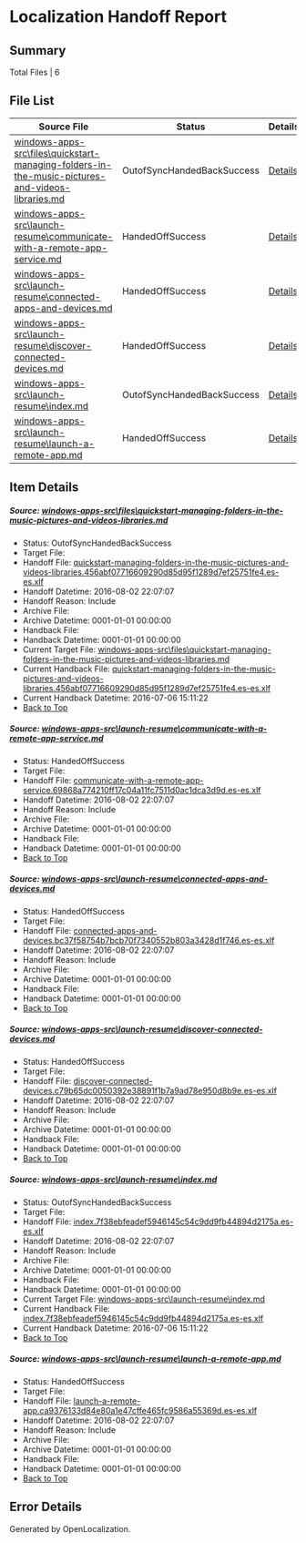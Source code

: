 # <a name='report-top'></a> Localization Handoff Report

## Summary
 Total Files | 6

## File List
 Source File | Status | Details 
 ----------- | ------ | ------- 
 [windows-apps-src\files\quickstart-managing-folders-in-the-music-pictures-and-videos-libraries.md](https://github.com/Microsoft/windows-apps/blob/affe6002e22bd10e714dc4782a60ef528c31a407/windows-apps-src/files/quickstart-managing-folders-in-the-music-pictures-and-videos-libraries.md) | OutofSyncHandedBackSuccess | [Details](#def1c5c8d9d062a81731744e1e1465472225494a3445)
 [windows-apps-src\launch-resume\communicate-with-a-remote-app-service.md](https://github.com/Microsoft/windows-apps/blob/52be9c19354e9c767edc2556e01762c28e89df50/windows-apps-src/launch-resume/communicate-with-a-remote-app-service.md) | HandedOffSuccess | [Details](#3090cee0bdfbfb4a0320cce0279e2328e33866eb4372)
 [windows-apps-src\launch-resume\connected-apps-and-devices.md](https://github.com/Microsoft/windows-apps/blob/46b9f82f5545ad45d7c3d4c9f6bfd6e2c29424bd/windows-apps-src/launch-resume/connected-apps-and-devices.md) | HandedOffSuccess | [Details](#7fe473661ce2818acd903bd416b1ad080596ef7f4373)
 [windows-apps-src\launch-resume\discover-connected-devices.md](https://github.com/Microsoft/windows-apps/blob/a77540d3a2effa924fcdf22e2ec8b20be664a3d7/windows-apps-src/launch-resume/discover-connected-devices.md) | HandedOffSuccess | [Details](#d4c2f02a6b753d5d9b920cb65f68b8586b9e42aa4381)
 [windows-apps-src\launch-resume\index.md](https://github.com/Microsoft/windows-apps/blob/6027bd0cf70e9e491a1fbe72748428ffcf618430/windows-apps-src/launch-resume/index.md) | OutofSyncHandedBackSuccess | [Details](#a20ee98e4287d26875792c740c6f8f68b29c131a4404)
 [windows-apps-src\launch-resume\launch-a-remote-app.md](https://github.com/Microsoft/windows-apps/blob/63acfc60f2af0e54b01c80e0448e503b95f4d49e/windows-apps-src/launch-resume/launch-a-remote-app.md) | HandedOffSuccess | [Details](#713028609c9bd742e6768dfc569efbbd2c3bd5d14405)

## Item Details
##### <a name='def1c5c8d9d062a81731744e1e1465472225494a3445'></a> Source: [windows-apps-src\files\quickstart-managing-folders-in-the-music-pictures-and-videos-libraries.md](https://github.com/Microsoft/windows-apps/blob/affe6002e22bd10e714dc4782a60ef528c31a407/windows-apps-src/files/quickstart-managing-folders-in-the-music-pictures-and-videos-libraries.md)
* Status: OutofSyncHandedBackSuccess
* Target File: 
* Handoff File: [quickstart-managing-folders-in-the-music-pictures-and-videos-libraries.456abf07716609290d85d95f1289d7ef25751fe4.es-es.xlf](https://github.com/Microsoft/WDG.handoff/blob/afc471ee8aa619a29e413912a39631d6804fbc8e/ol-handoff/Microsoft/windows-apps.es-es/master/quickstart-managing-folders-in-the-music-pictures-and-videos-libraries.456abf07716609290d85d95f1289d7ef25751fe4.es-es.xlf)
* Handoff Datetime: 2016-08-02 22:07:07
* Handoff Reason: Include
* Archive File: 
* Archive Datetime: 0001-01-01 00:00:00
* Handback File: 
* Handback Datetime: 0001-01-01 00:00:00
* Current Target File: [windows-apps-src\files\quickstart-managing-folders-in-the-music-pictures-and-videos-libraries.md](https://github.com/Microsoft/windows-apps.es-es/blob/e53f454bc4c461b2434c3387589e28a597068263/windows-apps-src/files/quickstart-managing-folders-in-the-music-pictures-and-videos-libraries.md)
* Current Handback File: [quickstart-managing-folders-in-the-music-pictures-and-videos-libraries.456abf07716609290d85d95f1289d7ef25751fe4.es-es.xlf](https://github.com/Microsoft/WDG.handback/blob/45ea58b222954eb601000ff83302f042237b5a2e/ol-handback/Microsoft/windows-apps.es-es/master/quickstart-managing-folders-in-the-music-pictures-and-videos-libraries.456abf07716609290d85d95f1289d7ef25751fe4.es-es.xlf)
* Current Handback Datetime: 2016-07-06 15:11:22
* [Back to Top](#report-top)

##### <a name='3090cee0bdfbfb4a0320cce0279e2328e33866eb4372'></a> Source: [windows-apps-src\launch-resume\communicate-with-a-remote-app-service.md](https://github.com/Microsoft/windows-apps/blob/52be9c19354e9c767edc2556e01762c28e89df50/windows-apps-src/launch-resume/communicate-with-a-remote-app-service.md)
* Status: HandedOffSuccess
* Target File: 
* Handoff File: [communicate-with-a-remote-app-service.69868a774210ff17c04a11fc7511d0ac1dca3d9d.es-es.xlf](https://github.com/Microsoft/WDG.handoff/blob/afc471ee8aa619a29e413912a39631d6804fbc8e/ol-handoff/Microsoft/windows-apps.es-es/master/communicate-with-a-remote-app-service.69868a774210ff17c04a11fc7511d0ac1dca3d9d.es-es.xlf)
* Handoff Datetime: 2016-08-02 22:07:07
* Handoff Reason: Include
* Archive File: 
* Archive Datetime: 0001-01-01 00:00:00
* Handback File: 
* Handback Datetime: 0001-01-01 00:00:00
* [Back to Top](#report-top)

##### <a name='7fe473661ce2818acd903bd416b1ad080596ef7f4373'></a> Source: [windows-apps-src\launch-resume\connected-apps-and-devices.md](https://github.com/Microsoft/windows-apps/blob/46b9f82f5545ad45d7c3d4c9f6bfd6e2c29424bd/windows-apps-src/launch-resume/connected-apps-and-devices.md)
* Status: HandedOffSuccess
* Target File: 
* Handoff File: [connected-apps-and-devices.bc37f58754b7bcb70f7340552b803a3428d1f746.es-es.xlf](https://github.com/Microsoft/WDG.handoff/blob/afc471ee8aa619a29e413912a39631d6804fbc8e/ol-handoff/Microsoft/windows-apps.es-es/master/connected-apps-and-devices.bc37f58754b7bcb70f7340552b803a3428d1f746.es-es.xlf)
* Handoff Datetime: 2016-08-02 22:07:07
* Handoff Reason: Include
* Archive File: 
* Archive Datetime: 0001-01-01 00:00:00
* Handback File: 
* Handback Datetime: 0001-01-01 00:00:00
* [Back to Top](#report-top)

##### <a name='d4c2f02a6b753d5d9b920cb65f68b8586b9e42aa4381'></a> Source: [windows-apps-src\launch-resume\discover-connected-devices.md](https://github.com/Microsoft/windows-apps/blob/a77540d3a2effa924fcdf22e2ec8b20be664a3d7/windows-apps-src/launch-resume/discover-connected-devices.md)
* Status: HandedOffSuccess
* Target File: 
* Handoff File: [discover-connected-devices.c79b65dc0050392e38891f1b7a9ad78e950d8b9e.es-es.xlf](https://github.com/Microsoft/WDG.handoff/blob/afc471ee8aa619a29e413912a39631d6804fbc8e/ol-handoff/Microsoft/windows-apps.es-es/master/discover-connected-devices.c79b65dc0050392e38891f1b7a9ad78e950d8b9e.es-es.xlf)
* Handoff Datetime: 2016-08-02 22:07:07
* Handoff Reason: Include
* Archive File: 
* Archive Datetime: 0001-01-01 00:00:00
* Handback File: 
* Handback Datetime: 0001-01-01 00:00:00
* [Back to Top](#report-top)

##### <a name='a20ee98e4287d26875792c740c6f8f68b29c131a4404'></a> Source: [windows-apps-src\launch-resume\index.md](https://github.com/Microsoft/windows-apps/blob/6027bd0cf70e9e491a1fbe72748428ffcf618430/windows-apps-src/launch-resume/index.md)
* Status: OutofSyncHandedBackSuccess
* Target File: 
* Handoff File: [index.7f38ebfeadef5946145c54c9dd9fb44894d2175a.es-es.xlf](https://github.com/Microsoft/WDG.handoff/blob/afc471ee8aa619a29e413912a39631d6804fbc8e/ol-handoff/Microsoft/windows-apps.es-es/master/index.7f38ebfeadef5946145c54c9dd9fb44894d2175a.es-es.xlf)
* Handoff Datetime: 2016-08-02 22:07:07
* Handoff Reason: Include
* Archive File: 
* Archive Datetime: 0001-01-01 00:00:00
* Handback File: 
* Handback Datetime: 0001-01-01 00:00:00
* Current Target File: [windows-apps-src\launch-resume\index.md](https://github.com/Microsoft/windows-apps.es-es/blob/e53f454bc4c461b2434c3387589e28a597068263/windows-apps-src/launch-resume/index.md)
* Current Handback File: [index.7f38ebfeadef5946145c54c9dd9fb44894d2175a.es-es.xlf](https://github.com/Microsoft/WDG.handback/blob/45ea58b222954eb601000ff83302f042237b5a2e/ol-handback/Microsoft/windows-apps.es-es/master/index.7f38ebfeadef5946145c54c9dd9fb44894d2175a.es-es.xlf)
* Current Handback Datetime: 2016-07-06 15:11:22
* [Back to Top](#report-top)

##### <a name='713028609c9bd742e6768dfc569efbbd2c3bd5d14405'></a> Source: [windows-apps-src\launch-resume\launch-a-remote-app.md](https://github.com/Microsoft/windows-apps/blob/63acfc60f2af0e54b01c80e0448e503b95f4d49e/windows-apps-src/launch-resume/launch-a-remote-app.md)
* Status: HandedOffSuccess
* Target File: 
* Handoff File: [launch-a-remote-app.ca9376133d84e80a1e47cffe465fc9586a55369d.es-es.xlf](https://github.com/Microsoft/WDG.handoff/blob/afc471ee8aa619a29e413912a39631d6804fbc8e/ol-handoff/Microsoft/windows-apps.es-es/master/launch-a-remote-app.ca9376133d84e80a1e47cffe465fc9586a55369d.es-es.xlf)
* Handoff Datetime: 2016-08-02 22:07:07
* Handoff Reason: Include
* Archive File: 
* Archive Datetime: 0001-01-01 00:00:00
* Handback File: 
* Handback Datetime: 0001-01-01 00:00:00
* [Back to Top](#report-top)


## Error Details

Generated by OpenLocalization.
